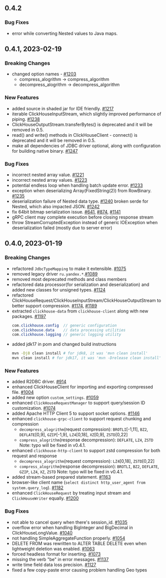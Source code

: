 ## 0.4.2

### Bug Fixes
* error while converting Nested values to Java maps.

## 0.4.1, 2023-02-19
### Breaking Changes
* changed option names - [#1203](https://github.com/ClickHouse/clickhouse-java/pull/1203)
    * compress_alogrithm -> compress_algorithm
    * decompress_alogrithm -> decompress_algorithm

### New Features
* added source in shaded jar for IDE friendly. [#1217](https://github.com/ClickHouse/clickhouse-java/pull/1217)
* iterable ClickHouseInputStream, which slightly improved performance of piping. [#1238](https://github.com/ClickHouse/clickhouse-java/pull/1238)
* ClickHouseOutputStream.transferBytes() is deprecated and it will be removed in 0.5.
* read() and write() methods in ClickHouseClient - connect() is deprecated and it will be removed in 0.5.
* make all dependencies of JDBC driver optional, along with configuration for building native binary. [#1247](https://github.com/ClickHouse/clickhouse-java/pull/1247)

### Bug Fixes
* incorrect nested array value. [#1221](https://github.com/ClickHouse/clickhouse-java/issues/1221)
* incorrect nested array values. [#1223](https://github.com/ClickHouse/clickhouse-java/issues/1223)
* potential endless loop when handling batch update error. [#1233](https://github.com/ClickHouse/clickhouse-java/issues/1233)
* exception when deserializing Array(FixedString(2)) from RowBinary. [#1235](https://github.com/ClickHouse/clickhouse-java/issues/1235)
* deserialization failure of Nested data type. [#1240](https://github.com/ClickHouse/clickhouse-java/issues/1240)
broken serde for Nested, which also impacted JSON. [#1242](https://github.com/ClickHouse/clickhouse-java/issues/1242)
* fix 64bit bitmap serialization issue. [#641](https://github.com/ClickHouse/clickhouse-java/issues/641), [#874](https://github.com/ClickHouse/clickhouse-java/issues/874), [#1141](https://github.com/ClickHouse/clickhouse-java/issues/1141)
* gRPC client may complete execution before closing response stream
* throw StreamCorruptedException instead of generic IOException when deserialization failed (mostly due to server error)

## 0.4.0, 2023-01-19
### Breaking Changes
* refactored `JdbcTypeMapping` to make it extensible. [#1075](https://github.com/ClickHouse/clickhouse-java/pull/1075)
* removed legacy driver `ru.yandex.*`.[#1089](https://github.com/ClickHouse/clickhouse-java/pull/1089)
* removed most deprecated methods and class members
* refactored data processor(for serialization and deserialization) and added new classes for unsigned types. [#1124](https://github.com/ClickHouse/clickhouse-java/pull/1124)
* refactored ClickHouseRequest/ClickHouseInputStream/ClickHouseOutputStream to better support compression. [#1174](https://github.com/ClickHouse/clickhouse-java/pull/1174), [#1189](https://github.com/ClickHouse/clickhouse-java/pull/1189)
* extracted `clickhouse-data` from `clickhouse-client` along with new packages. [#1197](https://github.com/ClickHouse/clickhouse-java/pull/1197)
    ```java
    com.clickhouse.config  // generic configuration
    com.clickhouse.data    // data processing utilities
    com.clickhouse.logging // generic logging utility
    ```
* added jdk17 in pom and changed build instructions
    ```bash
    mvn -Dj8 clean install # for jdk8, it was 'mvn clean install'
    mvn clean install # for jdk17, it was 'mvn -Drelease clean install'
    ```
### New Features
* added R2DBC driver. [#914](https://github.com/ClickHouse/clickhouse-java/pull/914)
* enhanced ClickHouseClient for importing and exporting compressed file. [#1004](https://github.com/ClickHouse/clickhouse-java/pull/1004)
* added new option `custom_settings`. [#1059](https://github.com/ClickHouse/clickhouse-java/pull/1059)
* enhanced `ClickHouseRequestManager` to support query/session ID customization. [#1074](https://github.com/ClickHouse/clickhouse-java/pull/1074)
* added Apache HTTP Client 5 to support socket options. [#1146](https://github.com/ClickHouse/clickhouse-java/pull/1146)
* enhanced `clickhouse-grpc-client` to support request chunking and compression
    * `decompress_alogrithm`(request compression): `BROTLI`[-1,11], `BZ2`, `DEFLATE`[0,9], `GZIP`[-1,9], `LZ4`[0,18], `XZ`[0,9], `ZSTD`[0,22]
    * `compress_alogrithm`(response decompression): `DEFLATE`, `LZ4`, `ZSTD`
    Note: typo will be fixed in v0.4.1.
* enhanced `clickhouse-http-client` to support zstd compression for both request and response
    * `decompress_alogrithm`(request compression): `LZ4`[0,18], `ZSTD`[0,22]
    * `compress_alogrithm`(response decompression): `BROTLI`, `BZ2`, `DEFLATE`, `GZIP`, `LZ4`, `XZ`, `ZSTD`
    Note: typo will be fixed in v0.4.1.
* added stream-based prepared statement. [#1163](https://github.com/ClickHouse/clickhouse-java/pull/1163)
* browser-like client name (`select distinct http_user_agent from system.query_log`). [#1182](https://github.com/ClickHouse/clickhouse-java/pull/1182)
* enhanced `ClickHouseRequest` by treating input stream and `ClickHouseWriter` equally. [#1200](https://github.com/ClickHouse/clickhouse-java/pull/1200)

### Bug Fixes
* not able to cancel query when there's session_id. [#1035](https://github.com/ClickHouse/clickhouse-java/pull/1035)
* overflow error when handling BigInteger and BigDecimal in ClickHouseLongValue. [#1040](https://github.com/ClickHouse/clickhouse-java/pull/1040)
* not handling SimpleAggregateFunction properly. [#1054](https://github.com/ClickHouse/clickhouse-java/pull/1054)
* DELETE FROM was rewritten to ALTER TABLE DELETE even when lightweight deletion was enabled. [#1063](https://github.com/ClickHouse/clickhouse-java/pull/1063)
* forced headless format for inserting. [#1073](https://github.com/ClickHouse/clickhouse-java/pull/1073)
* missing the verb "be" in error messages. [#1137](https://github.com/ClickHouse/clickhouse-java/pull/1137)
* write time field data loss precision. [#1127](https://github.com/ClickHouse/clickhouse-java/pull/1127)
* fixed a few copy-paste error causing problem handling Geo types
